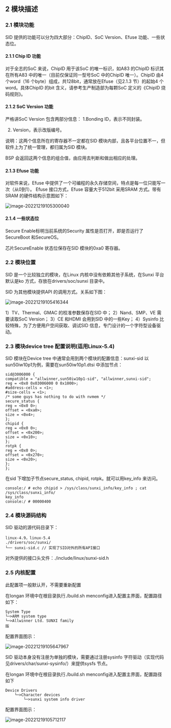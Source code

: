 ## 2 模块描述

### 2.1 模块功能

SID 提供的功能可以分为四大部分：ChipID、SoC Version、Efuse 功能、一些状态位。

#### 2.1.1 Chip ID 功能

对于全志的SoC 来说，ChipID 用于该SoC 的唯一标识，如A83 的ChipID 标识其在所有A83 中的唯一（目前仅保证同一型号SoC 中的ChipID 唯一）。ChipID 由4 个word（16 个byte）组成，共128bit，通常放在Efuse（见2.1.3 节）的起始4 个word。具体ChipID 的bit 含义，请参考生产制造部为每颗SoC 定义的《ChipID 烧码规则》。

#### 2.1.2 SoC Version 功能

严格讲SoC Version 包含两部分信息：
1.Bonding ID，表示不同封装。

2. Version，表示改版编号。

说明：这两个信息所在的寄存器不一定都在SID 模块内部，且各平台位置不一，但软件上为了统一管理，都归属为SID 模块。

BSP 会返回这两个信息的组合值，由应用去判断和做出相应的处理。

#### 2.1.3 Efuse 功能

对软件来说，Efuse 中提供了一个可编程的永久存储空间，特点是每一位只能写一次（从0到1）。
Efuse 接口方式，Efuse 容量大于512bit 采用SRAM 方式。带有SRAM 的硬件结构示意图如下：

![image-20221219105300040](https://photos.100ask.net/Tina-Sdk/Linux_SID_DevGuide_image-20221219105300040.png)

#### 2.1.4 一些状态位

Secure Enable标明当前系统的Security 属性是否打开，即是否运行了SecureBoot 和SecureOS。

芯片SecureEnable 状态位保存在SID 模块的0xa0 寄存器。

### 2.2 模块位置

SID 是一个比较独立的模块，在Linux 内核中没有依赖其他子系统，在Sunxi 平台默认是ko 方式，存放在drivers/soc/sunxi 目录中。

SID 为其他模块提供API 的调用方式。关系如下图：

![image-20221219105416344](https://photos.100ask.net/Tina-Sdk/Linux_SID_DevGuide_image-20221219105416344.png)

1）TV、Thermal、GMAC 的校准参数保存在SID 中；
2）Nand、SMP、VE 需要读取SoC Version；
3）CE 和HDMI 会用到SID 中的一些Key；
4）Sysinfo 比较特殊，为了方便用户空间获取、调试SID 信息，专门设计的一个字符型设备驱动。

### 2.3 模块device tree 配置说明(适用Linux-5.4)

SID 模块在Device tree 中通常会用到两个模块的配置信息：sunxi-sid 以sun50iw10p1为例，需要在sun50iw10p1.dtsi 中添加节点：

```
sid@3006000 {
compatible = "allwinner,sun50iw10p1-sid", "allwinner,sunxi-sid";
reg = <0x0 0x03006000 0 0x1000>;
#address-cells = <1>;
#size-cells = <1>;
/* some guys has nothing to do with nvmem */
secure_status {
reg = <0x0 0>;
offset = <0xa0>;
size = <0x4>;
};
chipid {
reg = <0x0 0>;
offset = <0x200>;
size = <0x10>;
};
rotpk {
reg = <0x0 0>;
offset = <0x270>;
size = <0x20>;
};
};
```

在sid 下增加子节点secure_status, chipid, rotpk。就可以用key_info 来访问。

```
console:/ # echo chipid > /sys/class/sunxi_info/key_info ; cat /sys/class/sunxi_info/
key_info
console:/ # 00000400
```

### 2.4 模块源码结构

SID 驱动的源代码目录下：

```
linux-4.9，linux-5.4
./drivers/soc/sunxi/
└── sunxi-sid.c // 实现了SID对外的所有API接口
```

对外提供的接口头文件：./include/linux/sunxi-sid.h

### 2.5 内核配置

此配置项一般默认开，不需要重新配置

在longan 环境中在根目录执行./build.sh menconfig进入配置主界面，配置路径如下：

```
System Type
└─>ARM system type
└─>Allwinner Ltd. SUNXI family
版
```

配置界面图示：

![image-20221219105647967](https://photos.100ask.net/Tina-Sdk/Linux_SID_DevGuide_image-20221219105647967.png)

SID 驱动本身没有注册为单独的模块，需要通过注册sysinfo 字符驱动（实现代码见drivers/char/sunxi-sysinfo/）来提供sysfs 节点。

在longan 环境中在根目录执行./build.sh menconfig进入配置主界面，配置路径如下

```
Device Drivers
    └─>Character devices
    	└─>sunxi system info driver
```

配置界面图示：

![image-20221219105712117](https://photos.100ask.net/Tina-Sdk/Linux_SID_DevGuide_image-20221219105712117.png)